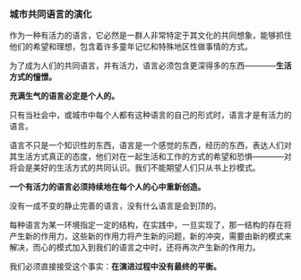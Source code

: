### 城市共同语言的演化

作为一种有活力的语言，它必然是一群人非常特定于其文化的共同想象，能够抓住他们的希望和理想，包含着许多童年记忆和特殊地区性做事情的方式。

为了成为人们的共同语言，并有活力，语言必须包含更深得多的东西————**生活方式的憧憬。**

**充满生气的语言必定是个人的。**

只有当社会中，或城市中每个人都有这种语言的自己的形式时，语言才是有活力的语言。

语言不只是一个知识性的东西，语言是一个感觉的东西，经历的东西，表达人们对其生活方式真正的态度，他们对在一起生活和工作的方式的希望和恐惧————对将会是美好的生活方式的共同认识。我们不能期望人们只从书上抄模式。

**一个有活力的语言必须持续地在每个人的心中重新创造。**

没有一成不变的静止完善的语言，没有什么语言是会到顶的。

每种语言为某一环境指定一定的结构，在实践中，一旦实现了，那一结构的存在将产生新的作用力，这些新的作用力将产生新的问题，新的冲突，需要由新的模式来解决，而心的模式加入到我们的语言之中时，还将再次产生新的作用力。

我们必须直接接受这个事实：**在演进过程中没有最终的平衡。**

